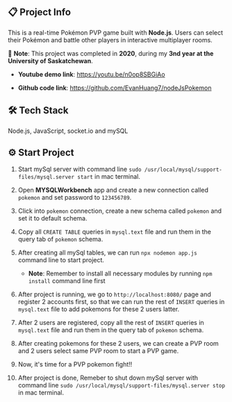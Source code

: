 ## 📋 Project Info

This is a real-time Pokémon PVP game built with **Node.js**. Users can select their Pokémon and battle other players in interactive multiplayer rooms.

📌 **Note**: This project was completed in **2020**, during my **3nd year at the University of Saskatchewan**.

- **Youtube demo link**: https://youtu.be/n0op8SBGiAo

- **Github code link**: https://github.com/EvanHuang7/nodeJsPokemon

## 🛠️ Tech Stack

Node.js, JavaScript, socket.io and mySQL

## ⚙️ Start Project

1. Start mySql server with command line `sudo /usr/local/mysql/support-files/mysql.server start` in mac terminal.

2. Open **MYSQLWorkbench** app and create a new connection called `pokemon` and set password to `123456789`.

3. Click into `pokemon` connection, create a new schema called `pokemon` and set it to default schema.

4. Copy all `CREATE TABLE` queries in `mysql.text` file and run them in the query tab of `pokemon` schema.

5. After creating all mySql tables, we can run `npx nodemon app.js` command line to start project.
    - **Note**: Remember to install all necessary modules by running `npm install` command line first

6. After project is running, we go to `http://localhost:8080/` page and register 2 accounts first, so that we can run the rest of `INSERT` queries in `mysql.text` file to add pokemons for these 2 users latter.

7. After 2 users are registered, copy all the rest of `INSERT` queries in `mysql.text` file and run them in the query tab of `pokemon` schema.

8. After creating pokemons for these 2 users, we can create a PVP room and 2 users select same PVP room to start a PVP game.

9. Now, it's time for a PVP pokemon fight!!

10. After project is done, Remeber to shut down mySql server with command line `sudo /usr/local/mysql/support-files/mysql.server stop` in mac terminal.
